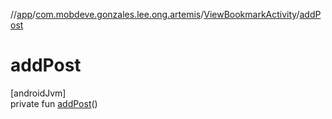 //[app](../../../index.md)/[com.mobdeve.gonzales.lee.ong.artemis](../index.md)/[ViewBookmarkActivity](index.md)/[addPost](add-post.md)

# addPost

[androidJvm]\
private fun [addPost](add-post.md)()
